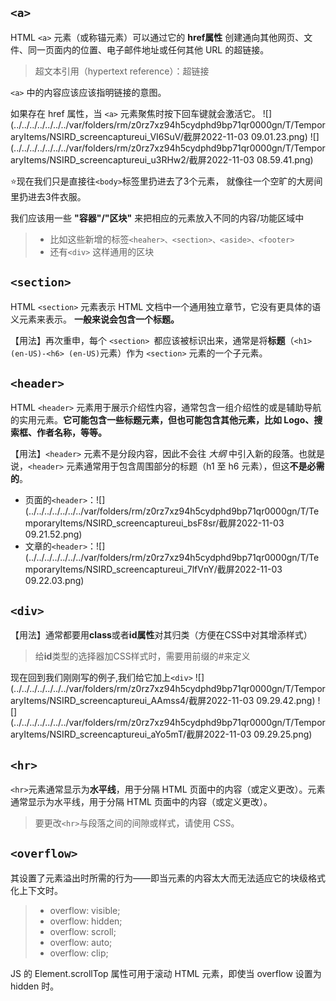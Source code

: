 ## `<a>`
HTML `<a>` 元素（或称锚元素）可以通过它的 **href属性** 创建通向其他网页、文件、同一页面内的位置、电子邮件地址或任何其他 URL 的超链接。

> 超文本引用（hypertext reference）：超链接

`<a>` 中的内容应该应该指明链接的意图。

如果存在 href 属性，当 `<a>` 元素聚焦时按下回车键就会激活它。
![](../../../../../../../var/folders/rm/z0rz7xz94h5cydphd9bp71qr0000gn/T/TemporaryItems/NSIRD_screencaptureui_VI6SuV/截屏2022-11-03 09.01.23.png)
![](../../../../../../../var/folders/rm/z0rz7xz94h5cydphd9bp71qr0000gn/T/TemporaryItems/NSIRD_screencaptureui_u3RHw2/截屏2022-11-03 08.59.41.png)

⭐️现在我们只是直接往`<body>`标签里扔进去了3个元素，
就像往一个空旷的大房间里扔进去3件衣服。

我们应该用一些 **"容器"/"区块"** 来把相应的元素放入不同的内容/功能区域中
> * 比如这些新增的标签`<heaher>、<section>、<aside>、<footer>`
> * 还有`<div>` 这样通用的区块

## `<section>`
HTML `<section>` 元素表示 HTML 文档中一个通用独立章节，它没有更具体的语义元素来表示。 **一般来说会包含一个标题。** 

【用法】再次重申，每个 `<section> `都应该被标识出来，通常是将**标题**（`<h1> (en-US)-<h6> (en-US)`元素）作为 `<section>` 元素的一个子元素。

## `<header>`

HTML `<header>` 元素用于展示介绍性内容，通常包含一组介绍性的或是辅助导航的实用元素。**它可能包含一些标题元素，但也可能包含其他元素，比如 Logo、搜索框、作者名称，等等。**

【用法】`<header>` 元素不是分段内容，因此不会往 *大纲* 中引入新的段落。也就是说，`<header>` 元素通常用于包含周围部分的标题（h1 至 h6 元素），但这**不是必需的**。

* 页面的`<header>`：![](../../../../../../../var/folders/rm/z0rz7xz94h5cydphd9bp71qr0000gn/T/TemporaryItems/NSIRD_screencaptureui_bsF8sr/截屏2022-11-03 09.21.52.png)
* 文章的`<header>`：![](../../../../../../../var/folders/rm/z0rz7xz94h5cydphd9bp71qr0000gn/T/TemporaryItems/NSIRD_screencaptureui_7lfVnY/截屏2022-11-03 09.22.03.png)

## `<div>`

【用法】通常都要用**class**或者**id属性**对其归类（方便在CSS中对其增添样式）
>给**id**类型的选择器加CSS样式时，需要用前缀的#来定义

现在回到我们刚刚写的例子,我们给它加上`<div>`
![](../../../../../../../var/folders/rm/z0rz7xz94h5cydphd9bp71qr0000gn/T/TemporaryItems/NSIRD_screencaptureui_AAmss4/截屏2022-11-03 09.29.42.png)
![](../../../../../../../var/folders/rm/z0rz7xz94h5cydphd9bp71qr0000gn/T/TemporaryItems/NSIRD_screencaptureui_aYo5mT/截屏2022-11-03 09.29.25.png)

## `<hr>`

`<hr>`元素通常显示为<strong>水平线</strong>，用于分隔 HTML 页面中的内容（或定义更改）。元素通常显示为水平线，用于分隔 HTML 页面中的内容（或定义更改）。
> 要更改`<hr>`与段落之间的间隙或样式，请使用 CSS。

## `<overflow>`

其设置了元素溢出时所需的行为——即当元素的内容太大而无法适应它的块级格式化上下文时。
> * overflow: visible;<br>
> * overflow: hidden;<br>
> * overflow: scroll;<br>
> * overflow: auto;
> * overflow: clip;

JS 的 Element.scrollTop 属性可用于滚动 HTML 元素，即使当 overflow 设置为 hidden 时。
